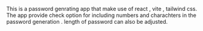 This is a password genrating app that make use of react , vite , tailwind css.
The app provide check option for including numbers and charachters in the password generation .
length of password can also be adjusted.
 
